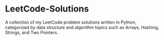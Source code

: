 # LeetCode-Solutions
A collection of my LeetCode problem solutions written in Python, categorized by data structure and algorithm topics such as Arrays, Hashing, Strings, and Two Pointers.
